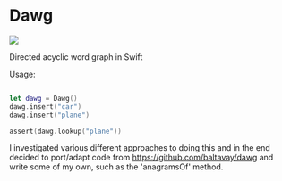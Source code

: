 # Dawg

![](https://reposs.herokuapp.com/?path=ChrisAU/Dawg)

Directed acyclic word graph in Swift

Usage:
```swift

let dawg = Dawg()
dawg.insert("car")
dawg.insert("plane")

assert(dawg.lookup("plane"))

```

I investigated various different approaches to doing this and in the end decided to port/adapt code from https://github.com/baltavay/dawg and write some of my own, such as the 'anagramsOf' method.
